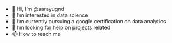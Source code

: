 - 👋 Hi, I’m @sarayugnd
- 👀 I’m interested in data science
- 🌱 I’m currently pursuing a google certification on data analytics
- 💞️ I’m looking for help on projects related
- 📫 How to reach me 

<!---
sarayugnd/sarayugnd is a ✨ special ✨ repository because its `README.md` (this file) appears on your GitHub profile.
You can click the Preview link to take a look at your changes.
--->
